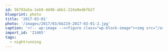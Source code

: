 ```yaml
---
id: 56793a5a-1eb9-4d48-abb1-224a9edbfb27
blueprint: photo
title: '2017-03-01'
photo: '/images/2017/03/bb219-2017-03-01-2.jpg'
caption: '<!-- wp:image --><figure class="wp-block-image"><img src="/assets/images/2017/03/bb219-2017-03-01-2.jpg" /></figure><!-- /wp:image --><!-- wp:paragraph --><p>#nightrunning</p><!-- /wp:paragraph -->'
import_id: '21465'
tags:
  - nightrunning
---
```

